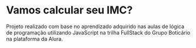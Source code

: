 # Vamos calcular seu IMC?

Projeto realizado com base no aprendizado adquirido nas aulas de lógica de programação utilizando JavaScript na trilha FullStack do Grupo Boticário na plataforma da Alura. 